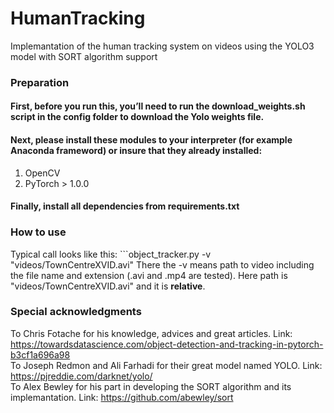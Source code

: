 # HumanTracking
Implemantation of the human tracking system on videos using the YOLO3 model with SORT algorithm support 
### Preparation  
#### First, before you run this, you’ll need to run the download_weights.sh script in the config folder to download the Yolo weights file. 
#### Next, please install these modules to your interpreter (for example Anaconda frameword) or insure that they already installed:
1) OpenCV  
2) PyTorch > 1.0.0
#### Finally, install all dependencies from requirements.txt
### How to use
Typical call looks like this: ```object_tracker.py -v "videos/TownCentreXVID.avi"
There the -v means path to video including the file name and extension (.avi and .mp4 are tested). Here path is "videos/TownCentreXVID.avi" and it is <b>relative</b>.

### Special acknowledgments
To Chris Fotache for his knowledge, advices and great articles. Link: https://towardsdatascience.com/object-detection-and-tracking-in-pytorch-b3cf1a696a98  
To Joseph Redmon and Ali Farhadi for their great model named YOLO. Link: https://pjreddie.com/darknet/yolo/  
To Alex Bewley for his part in developing the SORT algorithm and its implemantation. Link: https://github.com/abewley/sort
